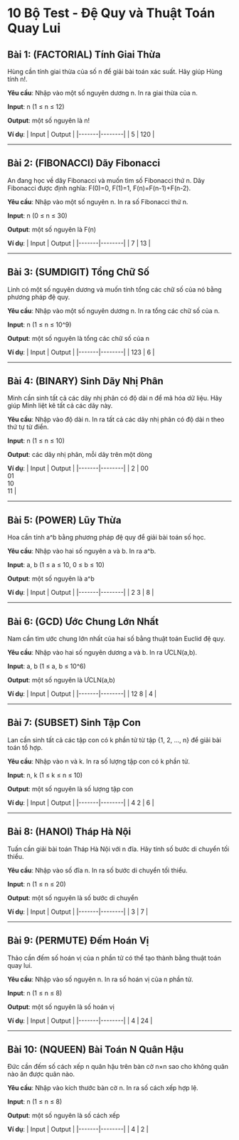 # 10 Bộ Test - Đệ Quy và Thuật Toán Quay Lui

## Bài 1: (FACTORIAL) Tính Giai Thừa
Hùng cần tính giai thừa của số n để giải bài toán xác suất. Hãy giúp Hùng tính n!.

**Yêu cầu**: Nhập vào một số nguyên dương n. In ra giai thừa của n.

**Input**: n (1 ≤ n ≤ 12)

**Output**: một số nguyên là n!

**Ví dụ**:
| Input | Output |
|-------|--------|
| 5     | 120    |

---

## Bài 2: (FIBONACCI) Dãy Fibonacci
An đang học về dãy Fibonacci và muốn tìm số Fibonacci thứ n. Dãy Fibonacci được định nghĩa: F(0)=0, F(1)=1, F(n)=F(n-1)+F(n-2).

**Yêu cầu**: Nhập vào một số nguyên n. In ra số Fibonacci thứ n.

**Input**: n (0 ≤ n ≤ 30)

**Output**: một số nguyên là F(n)

**Ví dụ**:
| Input | Output |
|-------|--------|
| 7     | 13     |

---

## Bài 3: (SUMDIGIT) Tổng Chữ Số
Linh có một số nguyên dương và muốn tính tổng các chữ số của nó bằng phương pháp đệ quy.

**Yêu cầu**: Nhập vào một số nguyên dương n. In ra tổng các chữ số của n.

**Input**: n (1 ≤ n ≤ 10^9)

**Output**: một số nguyên là tổng các chữ số của n

**Ví dụ**:
| Input | Output |
|-------|--------|
| 123   | 6      |

---

## Bài 4: (BINARY) Sinh Dãy Nhị Phân
Minh cần sinh tất cả các dãy nhị phân có độ dài n để mã hóa dữ liệu. Hãy giúp Minh liệt kê tất cả các dãy này.

**Yêu cầu**: Nhập vào độ dài n. In ra tất cả các dãy nhị phân có độ dài n theo thứ tự từ điển.

**Input**: n (1 ≤ n ≤ 10)

**Output**: các dãy nhị phân, mỗi dãy trên một dòng

**Ví dụ**:
| Input | Output |
|-------|--------|
| 2     | 00<br>01<br>10<br>11 |

---

## Bài 5: (POWER) Lũy Thừa
Hoa cần tính a^b bằng phương pháp đệ quy để giải bài toán số học.

**Yêu cầu**: Nhập vào hai số nguyên a và b. In ra a^b.

**Input**: a, b (1 ≤ a ≤ 10, 0 ≤ b ≤ 10)

**Output**: một số nguyên là a^b

**Ví dụ**:
| Input | Output |
|-------|--------|
| 2 3   | 8      |

---

## Bài 6: (GCD) Ước Chung Lớn Nhất
Nam cần tìm ước chung lớn nhất của hai số bằng thuật toán Euclid đệ quy.

**Yêu cầu**: Nhập vào hai số nguyên dương a và b. In ra ƯCLN(a,b).

**Input**: a, b (1 ≤ a, b ≤ 10^6)

**Output**: một số nguyên là ƯCLN(a,b)

**Ví dụ**:
| Input | Output |
|-------|--------|
| 12 8  | 4      |

---

## Bài 7: (SUBSET) Sinh Tập Con
Lan cần sinh tất cả các tập con có k phần tử từ tập {1, 2, ..., n} để giải bài toán tổ hợp.

**Yêu cầu**: Nhập vào n và k. In ra số lượng tập con có k phần tử.

**Input**: n, k (1 ≤ k ≤ n ≤ 10)

**Output**: một số nguyên là số lượng tập con

**Ví dụ**:
| Input | Output |
|-------|--------|
| 4 2   | 6      |

---

## Bài 8: (HANOI) Tháp Hà Nội
Tuấn cần giải bài toán Tháp Hà Nội với n đĩa. Hãy tính số bước di chuyển tối thiểu.

**Yêu cầu**: Nhập vào số đĩa n. In ra số bước di chuyển tối thiểu.

**Input**: n (1 ≤ n ≤ 20)

**Output**: một số nguyên là số bước di chuyển

**Ví dụ**:
| Input | Output |
|-------|--------|
| 3     | 7      |

---

## Bài 9: (PERMUTE) Đếm Hoán Vị
Thảo cần đếm số hoán vị của n phần tử có thể tạo thành bằng thuật toán quay lui.

**Yêu cầu**: Nhập vào số nguyên n. In ra số hoán vị của n phần tử.

**Input**: n (1 ≤ n ≤ 8)

**Output**: một số nguyên là số hoán vị

**Ví dụ**:
| Input | Output |
|-------|--------|
| 4     | 24     |

---

## Bài 10: (NQUEEN) Bài Toán N Quân Hậu
Đức cần đếm số cách xếp n quân hậu trên bàn cờ n×n sao cho không quân nào ăn được quân nào.

**Yêu cầu**: Nhập vào kích thước bàn cờ n. In ra số cách xếp hợp lệ.

**Input**: n (1 ≤ n ≤ 8)

**Output**: một số nguyên là số cách xếp

**Ví dụ**:
| Input | Output |
|-------|--------|
| 4     | 2      |